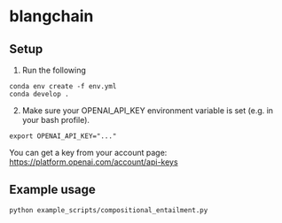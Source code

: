 # blangchain


## Setup
1. Run the following
```
conda env create -f env.yml
conda develop .
```

2. Make sure your OPENAI_API_KEY environment variable is set (e.g. in your bash profile).
```
export OPENAI_API_KEY="..."
```
You can get a key from your account page: https://platform.openai.com/account/api-keys


## Example usage
```
python example_scripts/compositional_entailment.py
```
